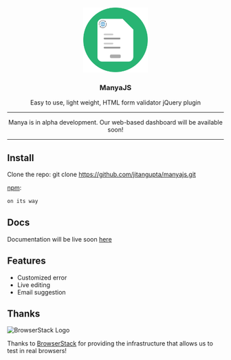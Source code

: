 <p align="center">
  <a href="https://manyajs.com/">
    <img src="site/images/icon.svg" alt="Bootstrap logo" width=150 height=150>
  </a>

 <h3 align="center">ManyaJS</h3>
<p align="center">Easy to use, light weight, HTML form validator jQuery plugin</p>
</p>

<hr>
<div align="center">Manya is in alpha development. Our web-based dashboard will be available soon!</div>
<hr>

## Install

Clone the repo: git clone https://github.com/jitangupta/manyajs.git

[npm](https://www.npmjs.com/):

```sh
on its way
```

## Docs
Documentation will be live soon [here](https://www.manyajs.com)


## Features
- Customized error
- Live editing
- Email suggestion

## Thanks

<img src="https://live.browserstack.com/images/opensource/browserstack-logo.svg" alt="BrowserStack Logo" width="490" height="106">

Thanks to [BrowserStack](https://www.browserstack.com/) for providing the infrastructure that allows us to test in real browsers!
